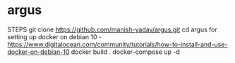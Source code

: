 # argus

STEPS
git clone https://github.com/manish-yadav/argus.git
cd argus
for setting up docker on debian 10 - https://www.digitalocean.com/community/tutorials/how-to-install-and-use-docker-on-debian-10
docker build .
docker-compose up -d
